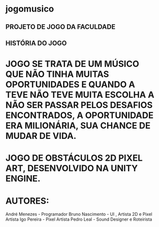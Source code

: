 # jogomusico
##  PROJETO DE JOGO DA FACULDADE

## HISTÓRIA DO JOGO
# JOGO SE TRATA DE UM MÚSICO QUE NÃO TINHA MUITAS OPORTUNIDADES E QUANDO A TEVE NÃO TEVE MUITA ESCOLHA A NÃO SER PASSAR PELOS DESAFIOS ENCONTRADOS, A OPORTUNIDADE ERA MILIONÁRIA, SUA CHANCE DE MUDAR DE VIDA.

# JOGO DE OBSTÁCULOS 2D PIXEL ART, DESENVOLVIDO NA UNITY ENGINE.


# AUTORES: 
André Menezes - Programador
Bruno Nascimento - UI , Artista 2D e Pixel Artista
Igo Pereira - Pixel Artista
Pedro Leal - Sound Designer e Roteirista
